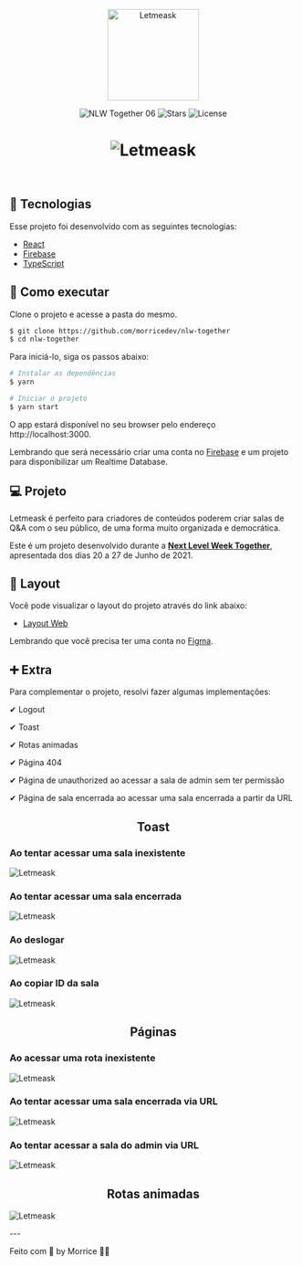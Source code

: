 <p align="center">
  <img alt="Letmeask" src=".github/logo.svg" width="160px">
</p>

<p align="center">
  <img src="https://img.shields.io/static/v1?label=NLW&message=06&color=8257E5&labelColor=000000" alt="NLW Together 06" />
  
  <img src="https://img.shields.io/github/stars/rocketseat-education/nlw-06-reactjs?label=stars&message=MIT&color=8257E5&labelColor=000000" alt="Stars">

  <img  src="https://img.shields.io/static/v1?label=license&message=MIT&color=8257E5&labelColor=000000" alt="License">   
</p>

<h1 align="center">
    <img alt="Letmeask" src=".github/cover.svg" />
</h1>

<br>

## 🧪 Tecnologias

Esse projeto foi desenvolvido com as seguintes tecnologias:

- [React](https://reactjs.org)
- [Firebase](https://firebase.google.com/)
- [TypeScript](https://www.typescriptlang.org/)

## 🚀 Como executar

Clone o projeto e acesse a pasta do mesmo.

```bash
$ git clone https://github.com/morricedev/nlw-together
$ cd nlw-together
```

Para iniciá-lo, siga os passos abaixo:

```bash
# Instalar as dependências
$ yarn

# Iniciar o projeto
$ yarn start
```

O app estará disponível no seu browser pelo endereço http://localhost:3000.

Lembrando que será necessário criar uma conta no [Firebase](https://firebase.google.com/) e um projeto para disponibilizar um Realtime Database.

## 💻 Projeto

Letmeask é perfeito para criadores de conteúdos poderem criar salas de Q&A com o seu público, de uma forma muito organizada e democrática.

Este é um projeto desenvolvido durante a **[Next Level Week Together](https://nextlevelweek.com/)**, apresentada dos dias 20 a 27 de Junho de 2021.

## 🔖 Layout

Você pode visualizar o layout do projeto através do link abaixo:

- [Layout Web](https://www.figma.com/file/u0BQK8rCf2KgzcukdRRCWh/Letmeask/duplicate)

Lembrando que você precisa ter uma conta no [Figma](http://figma.com/).

## ➕ Extra

Para complementar o projeto, resolvi fazer algumas implementações:

<p>✔ Logout</p>
<p>✔ Toast</p>
<p>✔ Rotas animadas</p>
<p>✔ Página 404</p>
<p>✔ Página de unauthorized ao acessar a sala de admin sem ter permissão</p>
<p>✔ Página de sala encerrada ao acessar uma sala encerrada a partir da URL</p>

<h2 align="center">Toast</h2>
<h3>Ao tentar acessar uma sala inexistente</h3>
<p align=""center>
<img alt="Letmeask" src=".github/gif-sala-nao-encontrada.gif" />
</p>

<h3>Ao tentar acessar uma sala encerrada</h3>
<p align=""center>
<img alt="Letmeask" src=".github/gif-sala-encerrada.gif" />
</p>

<h3>Ao deslogar</h3>
<p align=""center>
<img alt="Letmeask" src=".github/gif-logout.gif" />
</p>

<h3>Ao copiar ID da sala</h3>
<p align=""center>
<img alt="Letmeask" src=".github/gif-copiado.gif" />
</p>

<h2 align="center">Páginas</h2>

<h3>Ao acessar uma rota inexistente</h3>
<p align=""center>
<img alt="Letmeask" src=".github/gif-404.gif" />
</p>

<h3>Ao tentar acessar uma sala encerrada via URL</h3>
<p align=""center>
<img alt="Letmeask" src=".github/gif-404-sala-encerrada.gif" />
</p>

<h3>Ao tentar acessar a sala do admin via URL</h3>
<p align=""center>
<img alt="Letmeask" src=".github/gif-sem-perm.gif" />
</p>

<h2 align="center">Rotas animadas</h2>
<p align=""center>
<img alt="Letmeask" src=".github/gif-rotas-animadas.gif" />
</p>
---

Feito com 💜 by Morrice 👋🏻
